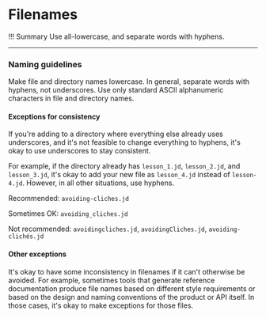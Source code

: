 # **Filenames**

!!! Summary 
    Use all-lowercase, and separate words with hyphens.

___

### **Naming guidelines**

Make file and directory names lowercase. In general, separate words with hyphens, not underscores. Use only standard ASCII alphanumeric characters in file and directory names.

#### **Exceptions for consistency**

If you're adding to a directory where everything else already uses underscores, and it's not feasible to change everything to hyphens, it's okay to use underscores to stay consistent.

For example, if the directory already has `lesson_1.jd`, `lesson_2.jd`, and `lesson_3.jd`, it's okay to add your new file as `lesson_4.jd` instead of `lesson-4.jd`. However, in all other situations, use hyphens.

Recommended: `avoiding-cliches.jd`

Sometimes OK: `avoiding_cliches.jd`

Not recommended: `avoidingcliches.jd`, `avoidingCliches.jd`, `avoiding-clichés.jd`

#### **Other exceptions**

It's okay to have some inconsistency in filenames if it can't otherwise be avoided. For example, sometimes tools that generate reference documentation produce file names based on different style requirements or based on the design and naming conventions of the product or API itself. In those cases, it's okay to make exceptions for those files.